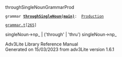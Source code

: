 ---
---
<span class="title">throughSingleNoun</span><span class="type">GrammarProd</span>

`grammar `**[`throughSingleNoun(main)`](../object/throughSingleNoun(main).html)**` :   `[`Production`](../object/Production.html)

[`grammar.t`](../file/grammar.t.html)`[`[`265`](../source/grammar.t.html#265)`]`

<div class="gramrule">

singleNoun-\>np\_ \| ('through' \| 'thru') singleNoun-\>np\_  

</div>

<div class="ftr">

Adv3Lite Library Reference Manual  
Generated on 15/03/2023 from adv3Lite version 1.6.1

</div>
